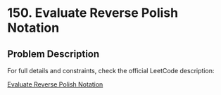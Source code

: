 # 150. Evaluate Reverse Polish Notation

## Problem Description

For full details and constraints, check the official LeetCode description:

[Evaluate Reverse Polish Notation](https://leetcode.com/problems/evaluate-reverse-polish-notation/description/)

